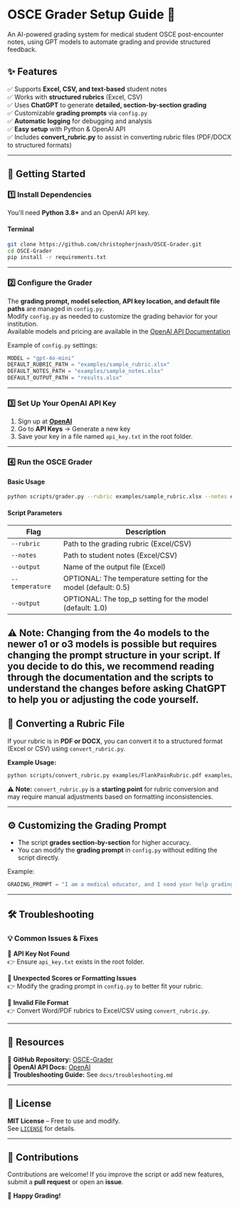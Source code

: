 # OSCE Grader Setup Guide 🚀  
An AI-powered grading system for medical student OSCE post-encounter notes, using GPT models to automate grading and provide structured feedback.  

## ✨ Features  
✅ Supports **Excel, CSV, and text-based** student notes  
✅ Works with **structured rubrics** (Excel, CSV)  
✅ Uses **ChatGPT** to generate **detailed, section-by-section grading**  
✅ Customizable **grading prompts** via `config.py`  
✅ **Automatic logging** for debugging and analysis  
✅ **Easy setup** with Python & OpenAI API  
✅ Includes **convert_rubric.py** to assist in converting rubric files (PDF/DOCX to structured formats)  

---

## 📌 Getting Started  
### **1️⃣ Install Dependencies**  
You'll need **Python 3.8+** and an OpenAI API key.  

#### **Terminal**  
```sh  
git clone https://github.com/christopherjnash/OSCE-Grader.git  
cd OSCE-Grader  
pip install -r requirements.txt  
```

---

### **2️⃣ Configure the Grader**  
The **grading prompt, model selection, API key location, and default file paths** are managed in `config.py`.  
Modify `config.py` as needed to customize the grading behavior for your institution.  
Available models and pricing are available in the [OpenAI API Documentation](https://platform.openai.com/docs/pricing)

Example of `config.py` settings:  
```python  
MODEL = "gpt-4o-mini"
DEFAULT_RUBRIC_PATH = "examples/sample_rubric.xlsx"
DEFAULT_NOTES_PATH = "examples/sample_notes.xlsx"
DEFAULT_OUTPUT_PATH = "results.xlsx"
```

---

### **3️⃣ Set Up Your OpenAI API Key**  
1. Sign up at **[OpenAI](https://platform.openai.com/signup/)**  
2. Go to **API Keys** → Generate a new key  
3. Save your key in a file named `api_key.txt` in the root folder.  

---

### **4️⃣ Run the OSCE Grader**  
#### **Basic Usage**  
```sh  
python scripts/grader.py --rubric examples/sample_rubric.xlsx --notes examples/sample_notes.xlsx --output results.xlsx  
```

#### **Script Parameters**  
| Flag | Description |  
|------|------------|  
| `--rubric` | Path to the grading rubric (Excel/CSV) |  
| `--notes` | Path to student notes (Excel/CSV) |  
| `--output` | Name of the output file (Excel) |  
| `--temperature` | OPTIONAL: The temperature setting for the model (default: 0.5) |  
| `--output` | OPTIONAL: The top_p setting for the model (default: 1.0) |  

⚠️ **Note:** Changing from the 4o models to the newer o1 or o3 models is possible but requires changing the prompt structure in your script. If you decide to do this, we recommend reading through the documentation and the scripts to understand the changes before asking ChatGPT to help you or adjusting the code yourself.  
---

## 🔄 Converting a Rubric File  
If your rubric is in **PDF or DOCX**, you can convert it to a structured format (Excel or CSV) using `convert_rubric.py`.  

**Example Usage:**  
```sh  
python scripts/convert_rubric.py examples/FlankPainRubric.pdf examples/sample_rubric.xlsx  
```

⚠️ **Note:** `convert_rubric.py` is a **starting point** for rubric conversion and may require manual adjustments based on formatting inconsistencies.  

---

## ⚙️ **Customizing the Grading Prompt**  
- The script **grades section-by-section** for higher accuracy.  
- You can modify the **grading prompt** in `config.py` without editing the script directly.  

Example:  
```python  
GRADING_PROMPT = "I am a medical educator, and I need your help grading an assignment... (your modified prompt)"
```

---

## 🛠 Troubleshooting  
### **💡 Common Issues & Fixes**  
🔹 **API Key Not Found**  
👉 Ensure `api_key.txt` exists in the root folder.  

🔹 **Unexpected Scores or Formatting Issues**  
👉 Modify the grading prompt in `config.py` to better fit your rubric.  

🔹 **Invalid File Format**  
👉 Convert Word/PDF rubrics to Excel/CSV using `convert_rubric.py`.  

---

## 🔗 Resources  
📌 **GitHub Repository:** [OSCE-Grader](https://github.com/christopherjnash/OSCE-Grader)  
📌 **OpenAI API Docs:** [OpenAI](https://platform.openai.com/docs/)  
📌 **Troubleshooting Guide:** See `docs/troubleshooting.md`  

---

## 📜 License  
**MIT License** – Free to use and modify.  
See [`LICENSE`](LICENSE) for details.  

---

## 🎤 Contributions  
Contributions are welcome! If you improve the script or add new features, submit a **pull request** or open an **issue**.  

🚀 **Happy Grading!**
